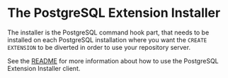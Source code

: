 # The PostgreSQL Extension Installer

The installer is the PostgreSQL command hook part, that needs to be
installed on each PostgreSQL installation where you want the `CREATE
EXTENSION` to be diverted in order to use your repository server.

See the [README](/readme) for more information about how to use the
PostgreSQL Extension Installer client.
